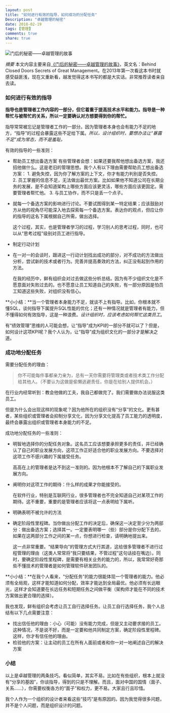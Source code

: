 ```yaml
---
layout: post
title: "如何进行有效的指导，如何成功的分配任务"
Description: "卓越管理的秘密"
date: 2018-02-19
tags: [管理]
comments: true
share: true
---
```


![门后的秘密——卓越管理的故事](/assets/images/292372-f7b7c8f66ed37e25.jpg)

_摘要_ 本文内容主要来自[《门后的秘密——卓越管理的故事》](https://www.amazon.cn/dp/B004HFGN8W)，英文名：Behind Closed Doors Secrets of Great Management。在2013年第一次看这本书时就感受益匪浅，现在又重新看，越发觉得这本书写的都是大实话。非常推荐读者亲自去读。

### 如何进行有效的指导

**指导也是管理者工作内容的一部分，但它着重于提高技术水平和能力。指导是一种帮忙与被帮忙的关系，所以一定要确认对方想要得到你的帮忙。**

指导常常被忘记是管理者工作的一部分。因为管理者本身也会有能力不足的地方，“指导”的过程会暴露这些不足给下属。_所以，设计组织时，要想办法让“暴露不足”成为常态，而不是羞耻。_

有效的指导的一些准则：

* 帮助员工想出备选方案
    有些管理者会想：如果还要我帮他想出备选方案，我还招他做什么。这是老旧的管理思想。我个人有以下理由需要帮助员工想出备选方案：
      1. 避免失控，因为你了解方案的上下文，你才有能力判别是否失控。
      2. 员工掌握的信息不足，无法做出最优方案。比如如果他不知道公司在长期业务的发展，是不会知道架构上哪些方面应该更灵活，哪些方面应该更固定。需要管理者帮忙他。
      3. 与员工协作，而不只是丢一个点子。

* 就每一个备选方案的影响进行讨论。不要试图得到某一特定结果；应该鼓励对方从他的视角尽可能深入地去探索每一个备选方案。表达你的观点，但应让你的指导的这名下属根据自己所需，做出选择。

    这个过程，其实，也是管理者学习的过程，学习别人的思考过程，同时，也可以从“思考过程”级别对员工进行指导。
* 制定行动计划
* 在一对一的会谈时，跟进这一行动计划找出成功的部分，对不成功的方法做出分析，尝试新的技术或者行为。完善并提高奏效的方法，纠正没有起到作用的方法。

    在我的经历中，鲜有组织会对过去做这些分析总结。因为有不少组织文化是不愿意面对失败过去的。也不愿意让员工知道自己的失败，有一部分原因是怕员工知道这些失败，对组织没有信心。

**小小结：**当一个管理者本身能力不足，就谈不上有指导。比如，你根本就不懂SQL，谈何指导下属提升SQL性能的优化；还有一种情况就是管理者有能力，但不懂得如何有效指导，这是一种浪费。_设计组织时，应该考虑如何帮忙这类员工_。

有“绩效管理”思维的人可能会想，让“指导”成为KPI的一部分不就可以了？但是，如何设计这项KPI呢？我个人认为，让“指导”成为组织文化的一部分才是解决之道。


### 成功地分配任务

需要分配任务的理由：
> 你不可能每件事都亲力亲为，总有一天你需要将管理类或者技术类工作分配给其他人。（不要认为这做是偷懒逃避责任，你是在给别人提供机会。）

在行业内经常听到：教会他做的工夫，我自己都做完了。我们需要做办法说服这类员工。

但是为什么会出现这样的现象呢？因为他所在的组织没有“分享”的文化。更有甚者，某些组织或管理者会抑制分享文化，因为分享文化提高了员工能力的透明度，最终会暴露出组织或管理者本身能力的不足。

成功地分配任务的一些准则：

* 明智地选择你的分配任务对象。这名员工应该想要承担更多的责任，并已经确认了自己的职业发展方向，这项工作正好适合他的职业发展方向。不要选择对这项工作不感兴趣的下属接受任务。

    高高在上的管理者是达不到这一准则的。因为他根本不了解自己的下属职业发展方向。
* 阐明你对这项工作的期待：什么样的成果才你能接受的。

    在软件行业，特别是互联网行业，很多管理者也不完全知道自己对某项工作的期待。这不重要，重要的是管理者应该将这一点表明给下属听。
* 明确表明不被允许的方法
* 确定阶段性里程碑。当你做出分配工作的决定后，确保这一决定至少分为两部分：做出备选方案；选择其一。一定要表明哪一（些）部分是你分配下去的，如果在这两部分工作之间的某一点，你想进行检查，请明确地提出来。

    这一点非常重要。“结果导向”的管理方式大行其道，这给很多管理者不进行过程管理的理由（这类人常常将“我只要结果，不管过程”这句话挂在嘴边）。同时，要确定阶段性里程碑，是需要有相关业务的能力的，所以，我常常好奇那些不懂技术的管理者是如何管理软件研发团队的。

**小小结：**在我个人看来，“分配任务”的能力很能体现一个管理者的能力。他必须有全局观，这样才能知道如何分配，效率才能达到全局最优。他必须有长远眼光，这样才会知道要在长远任务和短期任务之间做平衡（架构师才能在不同的技术方案做出更合理的选择）。

我也发现，鲜有组织会考虑让员工自行选择任务。让员工自行选择任务，我个人总结有以下几点需要注意：

* 找出信任他的理由：小心（可能）没有能力完成，但是又主动要求接的员工。这种情况，不是说不好，而是一定要和他共同制定方案，确定阶段性里程碑。这样，你才有信任他的理由。
* 检验他的方案：让主动的员工在所有人面前或者和你一对一地阐述自己的解决方案


### 小结
以上是卓越管理的两条技巧。看似简单，其实不易。比如在有些组织，根本上就没有“分享的基因”，你谈指导，得到的只是不理解。而且，面对中国的国情（面子、关系……），你需要权衡各方的“面子”和权力，更不易。大家且行且珍惜。

我个人作为一个组织的设计者来看这些“技巧”是有原因的。因为我觉得很多问题，并不是个人问题，而是组织设计的问题。
